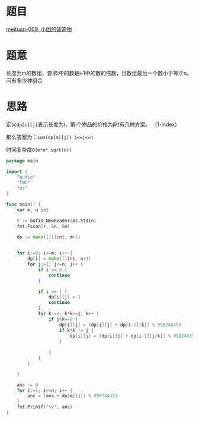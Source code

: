 # 题目
[meituan-009. 小团的装饰物](https://leetcode-cn.com/problems/0VvYxa/)

# 题意
长度为m的数组，要求i中的数是i-1中的数的倍数，且数组最后一个数小于等于n。问有多少种组合

# 思路

定义`dp[i][j]`表示长度为i，第i个物品的价格为j时有几种方案。 （1-index）

那么答案为：`sum(dp[m][j]) 1<=j<=n`

时间复杂度`O(m*n* sqrt(n))`


```go
package main 

import (
    "bufio"
    "fmt"
    "os"
)

func main() {
    var m, n int 

    r := bufio.NewReader(os.Stdin)
    fmt.Fscan(r, &n, &m)

    dp := make([][]int, m+1)

    
    for i:=0; i<=m; i++ {
        dp[i] = make([]int, n+1)
        for j:=1; j<=n; j++ {
            if i == 0 {
                continue 
            }

            if i == 1 {
                dp[i][j] = 1 
                continue 
            }
            for k:=1; k*k<=j; k++ {
                if j%k==0 {
                    dp[i][j] = (dp[i][j] + dp[i-1][k]) % 998244353 
                    if k*k != j {
                        dp[i][j] = (dp[i][j] + dp[i-1][j/k]) % 998244353 
                    }
                    
                }
            }           
        }

    }

    ans := 0 
    for i:=1; i<=n; i++ {
        ans = (ans + dp[m][i]) % 998244353
    }
    fmt.Printf("%v", ans)   
}
```